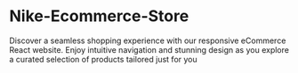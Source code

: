 # Nike-Ecommerce-Store
Discover a seamless shopping experience with our responsive eCommerce React website. Enjoy intuitive navigation and stunning design as you explore a curated selection of products tailored just for you
